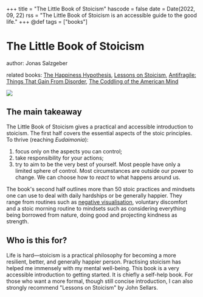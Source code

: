+++
title = "The Little Book of Stoicism"
hascode = false
date = Date(2022, 09, 22)
rss = "The Little Book of Stoicism is an accessible guide to the good life."
+++
@def tags = ["books"]

# The Little Book of Stoicism

author: Jonas Salzgeber

related books: [The Happiness Hypothesis](https://www.goodreads.com/book/show/96884.The_Happiness_Hypothesis), [Lessons on Stoicism](https://www.goodreads.com/book/show/43566091-lessons-in-stoicism), [Antifragile: Things That Gain From Disorder](/posts/2022/2022-01-07-antifragile/), [The Coddling of the American Mind](https://www.goodreads.com/book/show/36556202-the-coddling-of-the-american-mind)

![](https://images-na.ssl-images-amazon.com/images/S/compressed.photo.goodreads.com/books/1547979103i/43621841.jpg)

## The main takeaway

The Little Book of Stoicism gives a practical and accessible introduction to stoicism. The first half covers the essential aspects of the stoic principles. To thrive (reaching *Eudaimonia*):
1. focus only on the aspects you can control;
2. take responsibility for your actions;
3. try to aim to be the very best of yourself.
Most people have only a limited sphere of control. Most circumstances are outside our power to change. We can choose how to *react* to what happens around us. 

The book's second half outlines more than 50 stoic practices and mindsets one can use to deal with daily hardships or be generally happier. They range from routines such as [negative visualisation](https://en.wikipedia.org/wiki/Negative_visualization), voluntary discomfort and a stoic morning routine to mindsets such as considering everything being borrowed from nature, doing good and projecting kindness as strength.

## Who is this for?

Life is hard—stoicism is a practical philosophy for becoming a more resilient, better, and generally happier person. Practising stoicism has helped me immensely with my mental well-being. This book is a very accessible introduction to getting started. It is chiefly a self-help book. For those who want a more formal, though still concise introduction, I can also strongly recommend "Lessons on Stoicism" by John Sellars.